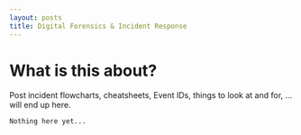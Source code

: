 ```yaml
---
layout: posts
title: Digital Forensics & Incident Response
---
```


# What is this about?
Post incident flowcharts, cheatsheets, Event IDs, things to look at and for, ... will end up here.


```
Nothing here yet...
```